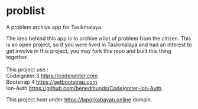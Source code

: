 # problist
A problem archive app for Tasikmalaya

The idea behind this app is to archive a list of problem from the citizen. This is an open project, so if you were lived in Tasikmalaya and had an interest to get involve in this project, you may fork this repo and built this thing together.<br>
<br>This project use :<br>Codeigniter 3 https://codeigniter.com<br>Bootstrap 4 https://getbootstrap.com<br>Ion-Auth https://github.com/benedmunds/CodeIgniter-Ion-Auth. 

This project host under https://laporkabayan.online domain.
